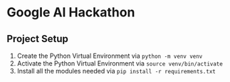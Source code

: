 # Google AI Hackathon

## Project Setup

1. Create the Python Virtual Environment via `python -m venv venv`
2. Activate the Python Virtual Environment via `source venv/bin/activate`
3. Install all the modules needed via `pip install -r requirements.txt`
